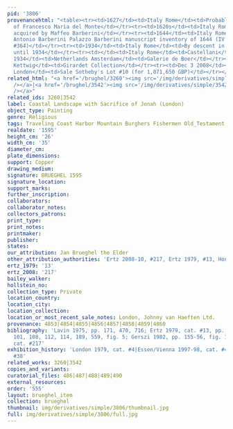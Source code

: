 ```yaml
---
pid: '3806'
provenancehtml: "<table><tr><td>1627</td><td>Italy Rome</td><td>Probably in the Collection
  of Francesco Maria del Monte</td></tr><tr><td>1620s</td><td>Italy Rome</td><td>Probably
  acquired by Maffeo Barberini</td></tr><tr><td>1644</td><td>Italy Rome</td><td>Cardinal
  Antonio Barberini Palazzo Barberini manuscript inventory of 1644 (IV inv.44 p.31
  #364)</td></tr><tr><td>1934</td><td>Italy Rome</td><td>By descent in Barberini Collection
  until 1934</td></tr><tr><td></td><td>Italy Rome</td><td>Castellani</td></tr><tr><td>Before
  1934</td><td>Netherlands Amsterdam</td><td>Galerie de Boer</td></tr><tr><td>1979</td><td>Germany
  Kettwig</td><td>Girardet Collection</td></tr><tr><td>Dec 3 2008</td><td>England
  London</td><td>Sale Sotheby's Lot #10 (for 1,071,650 GBP)</td></tr></table>"
related_html: "<a href='/brughel/3260'><img src='/img/derivatives/simple/3260/thumbnail.jpg'
  /></a>|<a href='/brughel/3542'><img src='/img/derivatives/simple/3542/thumbnail.jpg'
  /></a>"
related_ids: 3260|3542
label: Coastal Landscape with Sacrifice of Jonah (London)
object_type: Painting
genre: Religious
tags: Traveling Coast Harbor Mountain Burghers Fishermen Old_Testament Boat
realdate: '1595'
height_cm: '26'
width_cm: '35'
diameter_cm:
plate_dimensions:
support: Copper
drawing_medium:
signature: BRUEGHEL 1595
signature_location:
support_marks:
further_inscription:
collaborators:
collaborator_notes:
collectors_patrons:
print_type:
print_notes:
printmaker:
publisher:
states:
our_attribution: Jan Brueghel the Elder
other_attribution_authorities: 'Ertz 2008-10, #217, Ertz 1979, #13, Honig database'
ertz_1979: '13'
ertz_2008: '217'
bailey_walker:
hollstein_no:
collection_type: Private
location_country:
location_city:
location_collection:
location_or_most_recent_sale_notes: London, Johnny van Haeften Ltd.
provenance: 4853|4854|4855|4856|4857|4858|4859|4860
bibliography: 'Lavin 1975, pp. 171, 470, 716; Ertz 1979, cat. #13, pp. 28, 90, 92-3,
  101, 108, 112, 114, 189, 559, fig. 5; Gerszi 1982, pp. 155-56, fig. 11; Ertz 2008-10,
  cat. #217'
exhibition_history: 'London 1979, cat. #4|Essen/Vienna 1997-98, cat. #49|Cremona 1998,
  #38'
related_works: 3260|3542
copies_and_variants:
curatorial_files: 486|487|488|489|490
external_resources:
order: '555'
layout: brueghel_item
collection: brueghel
thumbnail: img/derivatives/simple/3806/thumbnail.jpg
full: img/derivatives/simple/3806/full.jpg
---
```

